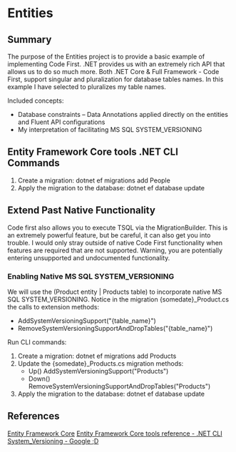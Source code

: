 ﻿# Entities

## Summary

The purpose of the Entities project is to provide a basic example of implementing Code First. 
.NET provides us with an extremely rich API that allows us to do so much more.
Both .NET Core & Full Framework - Code First, support singular and pluralization for database tables names. In this example I have selected to pluralizes my table names.

Included concepts:
- Database constraints – Data Annotations applied directly on the entities and Fluent API configurations 
- My interpretation of facilitating MS SQL SYSTEM_VERSIONING

## Entity Framework Core tools .NET CLI Commands

1. Create a migration: dotnet ef migrations add People
2. Apply the migration to the database: dotnet ef database update

## Extend Past Native Functionality

Code first also allows you to execute TSQL via the MigrationBuilder. 
This is an extremely powerful feature, but be careful, it can also get you into trouble. 
I would only stray outside of native Code First functionality when features 
are required that are not supported. Warning, you are potentially entering 
unsupported and undocumented functionality. 

### Enabling Native MS SQL SYSTEM_VERSIONING

We will use the (Product entity | Products table) to incorporate native MS SQL SYSTEM_VERSIONING. 
Notice in the migration {somedate}_Product.cs the calls to extension methods:
- AddSystemVersioningSupport("{table_name}")
- RemoveSystemVersioningSupportAndDropTables("{table_name}")

Run CLI commands: 
1. Create a migration: dotnet ef migrations add Products
2. Update the {somedate}_Products.cs migration methods:
	- Up() AddSystemVersioningSupport("Products")
	- Down() RemoveSystemVersioningSupportAndDropTables("Products")
3. Apply the migration to the database: dotnet ef database update

## References

[Entity Framework Core](https://docs.microsoft.com/en-us/ef/core/)
[Entity Framework Core tools reference - .NET CLI](https://docs.microsoft.com/en-us/ef/core/miscellaneous/cli/dotnet)
[System_Versioning - Google ;D](https://www.google.com/)